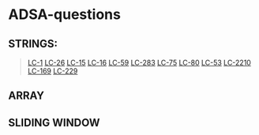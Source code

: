 # ADSA-questions


## STRINGS:

>[LC-1](https://leetcode.com/problems/two-sum/submissions/1777635910/)
>[LC-26](https://leetcode.com/problems/remove-duplicates-from-sorted-array/submissions/1777634746/)
>[LC-15](https://leetcode.com/problems/3sum/submissions/1777637035/)
>[LC-16](https://leetcode.com/problems/3sum-closest/submissions/1777638404/)
>[LC-59](https://leetcode.com/problems/spiral-matrix-ii/submissions/1777640052/)
>[LC-283](https://leetcode.com/problems/move-zeroes/submissions/1777641335/)
>[LC-75](https://leetcode.com/problems/sort-colors/submissions/1777642747/)
>[LC-80](https://leetcode.com/problems/remove-duplicates-from-sorted-array-ii/submissions/1777644550/)
>[LC-53](https://leetcode.com/problems/maximum-subarray/submissions/1777647156/)
>[LC-2210](https://leetcode.com/problems/count-hills-and-valleys-in-an-array/submissions/1777651366/)
>[LC-169](https://leetcode.com/problems/majority-element/submissions/1777652612/)
>[LC-229](https://leetcode.com/problems/majority-element-ii/submissions/1777685001/)




## ARRAY


## SLIDING WINDOW


